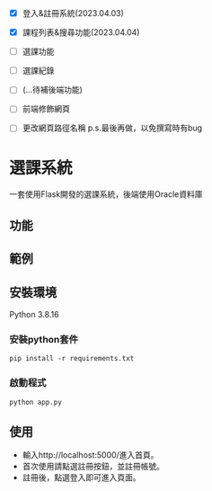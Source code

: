 - [X] 登入&註冊系統(2023.04.03)
- [X] 課程列表&搜尋功能(2023.04.04)
- [ ] 選課功能
- [ ] 選課紀錄<br>
- [ ] (...待補後端功能)
- [ ] 前端修飾網頁



- [ ] 更改網頁路徑名稱 p.s.最後再做，以免撰寫時有bug


# 選課系統
一套使用Flask開發的選課系統，後端使用Oracle資料庫
<br>

## 功能

## 範例

## 安裝環境
Python 3.8.16
### 安裝python套件
```
pip install -r requirements.txt
```
### 啟動程式
```python=
python app.py
```

## 使用
- 輸入http://localhost:5000/進入首頁。
- 首次使用請點選註冊按鈕，並註冊帳號。
- 註冊後，點選登入即可進入頁面。
